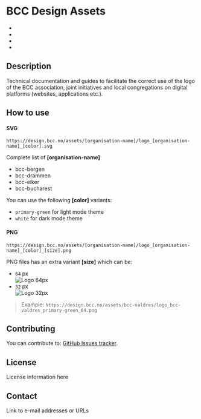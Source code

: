 # BCC Design Assets

*
*
*
*

## Description
Technical documentation and guides to facilitate the correct use of the logo of the BCC association, joint initiatives and local congregations on digital platforms (websites, applications etc.).

## How to use

#### SVG

```https://design.bcc.no/assets/[organisation-name]/logo_[organisation-name]_[color].svg```  

Complete list of **[organisation-name]**  
- bcc-bergen
- bcc-drammen
- bcc-eiker
- bcc-bucharest

You can use the following **[color]** variants: 
- `primary-green` for light mode theme
- `white` for dark mode theme


#### PNG

```https://design.bcc.no/assets/[organisation-name]/logo_[organisation-name]_[color]_[size].png```  

PNG files has an extra variant **[size]** which can be:
- `64` px  
  ![Logo 64px](https://design.bcc.no/assets/bcc-valdres/logo_bcc-valdres_primary-green_64.png) 
- `32` px  
  ![Logo 32px](https://design.bcc.no/assets/bcc-valdres/logo_bcc-valdres_primary-green_32.png) 
 

> Example: `https://design.bcc.no/assets/bcc-valdres/logo_bcc-valdres_primary-green_64.png`

## Contributing
You can contribute to: [GitHub Issues tracker](https://github.com/bcc-code/bcc-design/issues).

## License
License information here

## Contact
Link to e-mail addresses or URLs